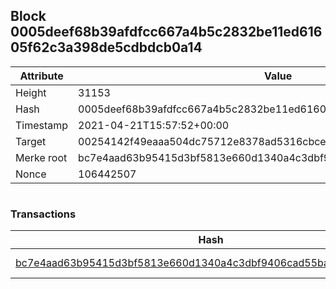 ## Block 0005deef68b39afdfcc667a4b5c2832be11ed61605f62c3a398de5cdbdcb0a14

Attribute | Value
--- | ---
Height | 31153
Hash | 0005deef68b39afdfcc667a4b5c2832be11ed61605f62c3a398de5cdbdcb0a14
Timestamp | 2021-04-21T15:57:52+00:00
Target | 00254142f49eaaa504dc75712e8378ad5316cbcead634704b3734b6271167cc4
Merke root | bc7e4aad63b95415d3bf5813e660d1340a4c3dbf9406cad55ba3fe386316e3f8
Nonce | 106442507

```

```

### Transactions

Hash | Amount
--- | ---
[bc7e4aad63b95415d3bf5813e660d1340a4c3dbf9406cad55ba3fe386316e3f8](bc7e4aad63b95415d3bf5813e660d1340a4c3dbf9406cad55ba3fe386316e3f8.md) | 10.00000000 SKEPTI 
